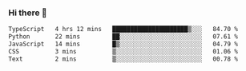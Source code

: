 ### Hi there 👋

<!--
**zhengis-alinur/zhengis-alinur** is a ✨ _special_ ✨ repository because its `README.md` (this file) appears on your GitHub profile.

Here are some ideas to get you started:

- 🔭 I’m currently working on ...
- 🌱 I’m currently learning ...
- 👯 I’m looking to collaborate on ...
- 🤔 I’m looking for help with ...
- 💬 Ask me about ...
- 📫 How to reach me: ...
- 😄 Pronouns: ...
- ⚡ Fun fact: ...
-->

<!--START_SECTION:waka-->

```txt
TypeScript   4 hrs 12 mins   █████████████████████▒░░░   84.70 %
Python       22 mins         ██░░░░░░░░░░░░░░░░░░░░░░░   07.61 %
JavaScript   14 mins         █▒░░░░░░░░░░░░░░░░░░░░░░░   04.79 %
CSS          3 mins          ▒░░░░░░░░░░░░░░░░░░░░░░░░   01.06 %
Text         2 mins          ▒░░░░░░░░░░░░░░░░░░░░░░░░   00.78 %
```

<!--END_SECTION:waka-->
